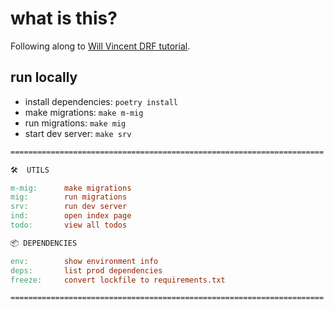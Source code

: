 # what is this?

Following along to [Will Vincent DRF tutorial](https://learndjango.com/tutorials/official-django-rest-framework-tutorial-beginners).

## run locally

* install dependencies: `poetry install`
* make migrations: `make m-mig`
* run migrations: `make mig`
* start dev server: `make srv`

```Makefile
======================================================================

🛠  UTILS

m-mig:      make migrations
mig:        run migrations
srv:        run dev server
ind:        open index page
todo:       view all todos

📦 DEPENDENCIES

env:        show environment info
deps:       list prod dependencies
freeze:     convert lockfile to requirements.txt

======================================================================
```
